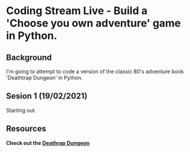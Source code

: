 # Coding Stream Live - Build a 'Choose you own adventure' game in Python.

## Background

I'm going to attempt to code a version of the classic 80's adventure book 'Deathtrap Dungeon' in Python.

## Sesion 1 (19/02/2021)

Starting out.

## Resources

**Check out the [Deathrap Dungeon](https://www.annarchive.com/files/FF6%20Deathtrap%20Dungeon_NEW.pdf)**
